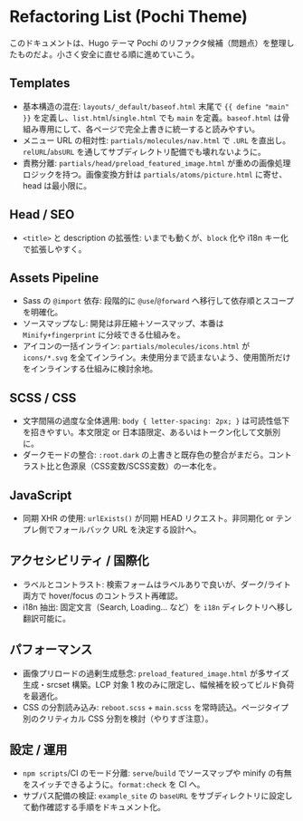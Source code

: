# Refactoring List (Pochi Theme)

このドキュメントは、Hugo テーマ Pochi のリファクタ候補（問題点）を整理したものだよ。小さく安全に直せる順に進めていこう。

## Templates

- 基本構造の混在: `layouts/_default/baseof.html` 末尾で `{{ define "main" }}` を定義し、`list.html`/`single.html` でも `main` を定義。`baseof.html` は骨組み専用にして、各ページで完全上書きに統一すると読みやすい。
- メニュー URL の相対性: `partials/molecules/nav.html` で `.URL` を直出し。`relURL`/`absURL` を通してサブディレクトリ配備でも壊れないように。
- 責務分離: `partials/head/preload_featured_image.html` が重めの画像処理ロジックを持つ。画像変換方針は `partials/atoms/picture.html` に寄せ、head は最小限に。

## Head / SEO

- `<title>` と description の拡張性: いまでも動くが、`block` 化や i18n キー化で拡張しやすく。

## Assets Pipeline

- Sass の `@import` 依存: 段階的に `@use`/`@forward` へ移行して依存順とスコープを明確化。
- ソースマップなし: 開発は非圧縮＋ソースマップ、本番は `Minify+fingerprint` に分岐できる仕組みを。
- アイコンの一括インライン: `partials/molecules/icons.html` が `icons/*.svg` を全てインライン。未使用分まで読まないよう、使用箇所だけをインラインする仕組みに検討余地。

## SCSS / CSS

- 文字間隔の過度な全体適用: `body { letter-spacing: 2px; }` は可読性低下を招きやすい。本文限定 or 日本語限定、あるいはトークン化して文脈別に。
- ダークモードの整合: `:root.dark` の上書きと既存色の整合がまだら。コントラスト比と色源泉（CSS変数/SCSS変数）の一本化を。

## JavaScript

- 同期 XHR の使用: `urlExists()` が同期 HEAD リクエスト。非同期化 or テンプレ側でフォールバック URL を決定する設計へ。

## アクセシビリティ / 国際化

- ラベルとコントラスト: 検索フォームはラベルありで良いが、ダーク/ライト両方で hover/focus のコントラスト再確認。
- i18n 抽出: 固定文言（Search, Loading... など）を `i18n` ディレクトリへ移し翻訳可能に。

## パフォーマンス

- 画像プリロードの過剰生成懸念: `preload_featured_image.html` が多サイズ生成・srcset 構築。LCP 対象 1 枚のみに限定し、幅候補を絞ってビルド負荷を最適化。
- CSS の分割読み込み: `reboot.scss` + `main.scss` を常時読込。ページタイプ別のクリティカル CSS 分割を検討（やりすぎ注意）。

## 設定 / 運用

- `npm scripts`/CI のモード分離: `serve`/`build` でソースマップや minify の有無をスイッチできるように。`format:check` を CI へ。
- サブパス配備の検証: `example_site` の `baseURL` をサブディレクトリに設定して動作確認する手順をドキュメント化。
